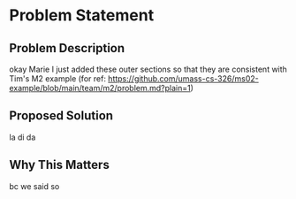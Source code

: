 # Problem Statement 

## Problem Description 
okay Marie I just added these outer sections so that they are consistent with Tim's M2 example (for ref: https://github.com/umass-cs-326/ms02-example/blob/main/team/m2/problem.md?plain=1)

## Proposed Solution 
la di da 

## Why This Matters
bc we said so 
